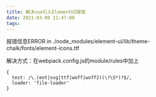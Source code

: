 ```yaml
---
title: 解决vue引入ElementUI报错
date: 2021-03-08 11:47:08
tags:
---
```

<p>报错信息ERROR in ./node_modules/element-ui/lib/theme-chalk/fonts/element-icons.ttf</p>

<!--more-->

<p>解决方式：在webpack.config.js的module/rules中加上</p>

```
{
  test: /\.(eot|svg|ttf|woff|woff2)(\?\S*)?$/,
  loader: 'file-loader'
}
```
